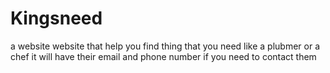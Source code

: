 # Kingsneed
a website website that help you find thing that you need like a plubmer or a chef it will have their email and phone number if you need to contact them
